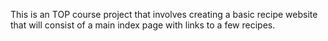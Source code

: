 This is an TOP course project that involves creating a 
basic recipe website that will consist of a main index page
with links to a few recipes.